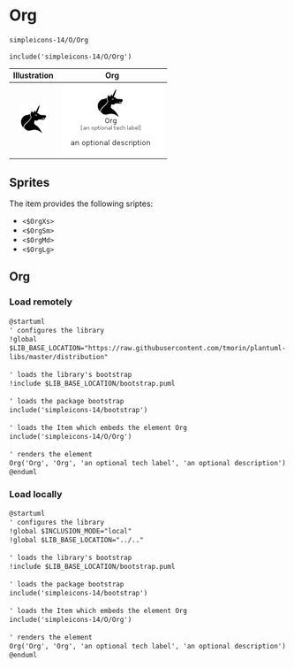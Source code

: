 # Org


```text
simpleicons-14/O/Org
```

```text
include('simpleicons-14/O/Org')
```



| Illustration | Org |
| :---: | :---: |
| ![illustration for Illustration](../../simpleicons-14/O/Org.png) | ![illustration for Org](../../simpleicons-14/O/Org.Local.png) |



## Sprites
The item provides the following sriptes:

- `<$OrgXs>`
- `<$OrgSm>`
- `<$OrgMd>`
- `<$OrgLg>`





## Org

### Load remotely
```plantuml
@startuml
' configures the library
!global $LIB_BASE_LOCATION="https://raw.githubusercontent.com/tmorin/plantuml-libs/master/distribution"

' loads the library's bootstrap
!include $LIB_BASE_LOCATION/bootstrap.puml

' loads the package bootstrap
include('simpleicons-14/bootstrap')

' loads the Item which embeds the element Org
include('simpleicons-14/O/Org')

' renders the element
Org('Org', 'Org', 'an optional tech label', 'an optional description')
@enduml
```

### Load locally
```plantuml
@startuml
' configures the library
!global $INCLUSION_MODE="local"
!global $LIB_BASE_LOCATION="../.."

' loads the library's bootstrap
!include $LIB_BASE_LOCATION/bootstrap.puml

' loads the package bootstrap
include('simpleicons-14/bootstrap')

' loads the Item which embeds the element Org
include('simpleicons-14/O/Org')

' renders the element
Org('Org', 'Org', 'an optional tech label', 'an optional description')
@enduml
```

